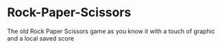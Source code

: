 # Rock-Paper-Scissors
The old Rock Paper Scissors game as you know it with a touch of graphic and a local saved score 
